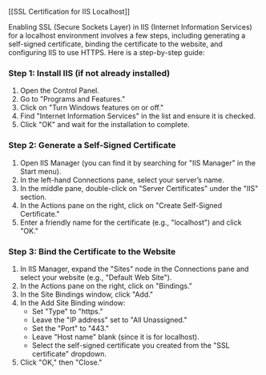 [[SSL Certification for IIS Localhost]]

Enabling SSL (Secure Sockets Layer) in IIS (Internet Information Services) for a localhost environment involves a few steps, including generating a self-signed certificate, binding the certificate to the website, and configuring IIS to use HTTPS. Here is a step-by-step guide:
### Step 1: Install IIS (if not already installed)

1. Open the Control Panel.
2. Go to "Programs and Features."
3. Click on "Turn Windows features on or off."
4. Find "Internet Information Services" in the list and ensure it is checked.
5. Click "OK" and wait for the installation to complete.

### Step 2: Generate a Self-Signed Certificate

1. Open IIS Manager (you can find it by searching for "IIS Manager" in the Start menu).
2. In the left-hand Connections pane, select your server’s name.
3. In the middle pane, double-click on "Server Certificates" under the "IIS" section.
4. In the Actions pane on the right, click on "Create Self-Signed Certificate."
5. Enter a friendly name for the certificate (e.g., "localhost") and click "OK."

### Step 3: Bind the Certificate to the Website

1. In IIS Manager, expand the "Sites" node in the Connections pane and select your website (e.g., "Default Web Site").
2. In the Actions pane on the right, click on "Bindings."
3. In the Site Bindings window, click "Add."
4. In the Add Site Binding window:
    - Set "Type" to "https."
    - Leave the "IP address" set to "All Unassigned."
    - Set the "Port" to "443."
    - Leave "Host name" blank (since it is for localhost).
    - Select the self-signed certificate you created from the "SSL certificate" dropdown.
5. Click "OK," then "Close."